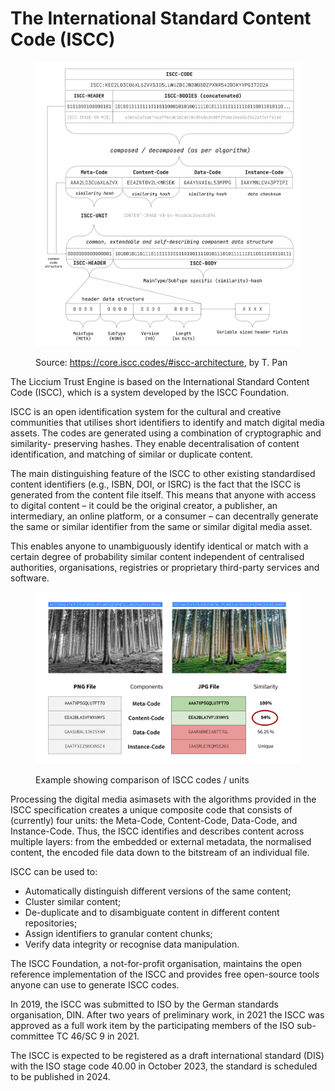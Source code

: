 # The International Standard Content Code (ISCC)

<figure><img src="../.gitbook/assets/iscc-codec-light.png" alt=""><figcaption><p>Source: <a href="https://core.iscc.codes/#iscc-architecture">https://core.iscc.codes/#iscc-architecture</a>, by T. Pan</p></figcaption></figure>

The Liccium Trust Engine is based on the International Standard Content Code (ISCC), which is a system developed by the ISCC Foundation.

ISCC is an open identification system for the cultural and creative communities that utilises short identifiers to identify and match digital media assets. The codes are generated using a combination of cryptographic and similarity- preserving hashes. They enable decentralisation of content identification, and matching of similar or duplicate content.

The main distinguishing feature of the ISCC to other existing standardised content identifiers (e.g., ISBN, DOI, or ISRC) is the fact that the ISCC is generated from the content file itself. This means that anyone with access to digital content – it could be the original creator, a publisher, an intermediary, an online platform, or a consumer – can decentrally generate the same or similar identifier from the same or similar digital media asset.

This enables anyone to unambiguously identify identical or match with a certain degree of probability similar content independent of centralised authorities, organisations, registries or proprietary third-party services and software.

<figure><img src="../.gitbook/assets/Forrest-Slide.png" alt=""><figcaption><p>Example showing comparison of ISCC codes / units</p></figcaption></figure>

Processing the digital media asimasets with the algorithms provided in the ISCC specification creates a unique composite code that consists of (currently) four units: the Meta-Code, Content-Code, Data-Code, and Instance-Code. Thus, the ISCC identifies and describes content across multiple layers: from the embedded or external metadata, the normalised content, the encoded file data down to the bitstream of an individual file.

ISCC can be used to:

* Automatically distinguish different versions of the same content;
* Cluster similar content;
* De-duplicate and to disambiguate content in different content repositories;
* Assign identifiers to granular content chunks;
* Verify data integrity or recognise data manipulation.

The ISCC Foundation, a not-for-profit organisation, maintains the open reference implementation of the ISCC and provides free open-source tools anyone can use to generate ISCC codes.

In 2019, the ISCC was submitted to ISO by the German standards organisation, DIN. After two years of preliminary work, in 2021 the ISCC was approved as a full work item by the participating members of the ISO sub-committee TC 46/SC 9 in 2021.

The ISCC is expected to be registered as a draft international standard (DIS) with the ISO stage code 40.00 in October 2023, the standard is scheduled to be published in 2024.
